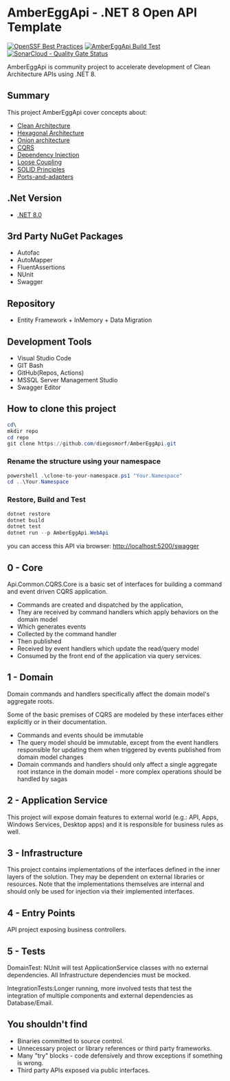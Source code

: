 # AmberEggApi - .NET 8 Open API Template

[![OpenSSF Best Practices](https://www.bestpractices.dev/projects/9250/badge)](https://www.bestpractices.dev/projects/9250)
[![AmberEggApi Build Test](https://github.com/diegosmorf/AmberEggApi/actions/workflows/pipeline-build-main.yml/badge.svg)](https://github.com/diegosmorf/AmberEggApi/actions/workflows/pipeline-build-main.yml)
[![SonarCloud - Quality Gate Status](https://sonarcloud.io/api/project_badges/measure?project=diegosmorf_AmberEggApi&metric=alert_status)](https://sonarcloud.io/summary/new_code?id=diegosmorf_AmberEggApi)

AmberEggApi is community project to accelerate development of  Clean Architecture APIs using .NET 8.

## Summary

This project AmberEggApi cover concepts about:  

- [Clean Architecture](https://8thlight.com/blog/uncle-bob/2012/08/13/the-clean-architecture.html)
- [Hexagonal Architecture](http://alistair.cockburn.us/Hexagonal+architecture)
- [Onion architecture](http://jeffreypalermo.com/blog/the-onion-architecture-part-1/)
- [CQRS](http://www.codeproject.com/Articles/555855/Introduction-to-CQRS)
- [Dependency Injection](http://en.wikipedia.org/wiki/Dependency_injection)
- [Loose Coupling](http://en.wikipedia.org/wiki/Loose_coupling)
- [SOLID Principles](http://en.wikipedia.org/wiki/SOLID_%28object-oriented_design%29)
- [Ports-and-adapters](http://www.dossier-andreas.net/software_architecture/ports_and_adapters.html)

## .Net Version

- [.NET 8.0](https://dotnet.microsoft.com/en-us/download)

## 3rd Party NuGet Packages

- Autofac
- AutoMapper
- FluentAssertions
- NUnit
- Swagger

## Repository

- Entity Framework + InMemory + Data Migration

## Development Tools

- Visual Studio Code
- GIT Bash
- GitHub(Repos, Actions)
- MSSQL Server Management Studio
- Swagger Editor  

## How to clone this project

```Powershell
cd\
mkdir repo
cd repo
git clone https://github.com/diegosmorf/AmberEggApi.git
```

### Rename the structure using your namespace

```Powershell
powershell .\clone-to-your-namespace.ps1 "Your.Namespace"
cd ..\Your.Namespace
```

### Restore, Build and Test

```Powershell
dotnet restore
dotnet build
dotnet test
dotnet run --p AmberEggApi.WebApi

```

you can access this API via browser: <http://localhost:5200/swagger>

## 0 - Core

Api.Common.CQRS.Core is a basic set of interfaces for building a command and event driven CQRS application.

- Commands are created and dispatched by the application,
- They are received by command handlers which apply behaviors on the domain model
- Which generates events
- Collected by the command handler
- Then published
- Received by event handlers which update the read/query model
- Consumed by the front end of the application via query services.

## 1 - Domain

Domain commands and handlers specifically affect the domain model's aggregate roots.

Some of the basic premises of CQRS are modeled by these interfaces either explicitly or in their documentation.

- Commands and events should be immutable
- The query model should be immutable, except from the event handlers responsible for updating them when triggered by events published from domain model changes
- Domain commands and handlers should only affect a single aggregate root instance in the domain model - more complex operations should be handled by sagas

## 2 - Application Service

This project will expose domain features to external world (e.g.: API, Apps, Windows Services, Desktop apps) and it is responsible for business rules as well.

## 3 - Infrastructure

This project contains implementations of the interfaces defined in the inner layers of the solution. They may be dependent on external libraries or resources. Note that the implementations themselves are internal and should only be used for injection via their implemented interfaces.

## 4 - Entry Points

API project exposing business controllers.

## 5 - Tests

DomainTest: NUnit will test ApplicationService classes with no external dependencies. All Infrastructure dependencies must be mocked.

IntegrationTests:Longer running, more involved tests that test the integration of multiple components and external dependencies as Database/Email.

## You shouldn't find

- Binaries committed to source control.
- Unnecessary project or library references or third party frameworks.
- Many "try" blocks - code defensively and throw exceptions if something is wrong.
- Third party APIs exposed via public interfaces.
